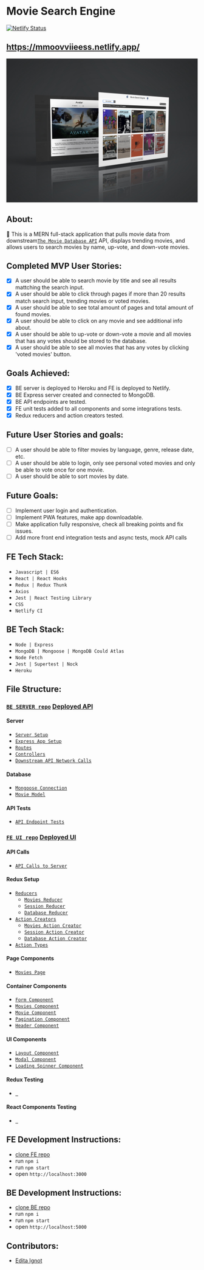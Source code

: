 # Movie Search Engine

[![Netlify Status](https://api.netlify.com/api/v1/badges/6c2f3a09-b500-460f-8647-122f0fcfeacc/deploy-status)](https://app.netlify.com/sites/mmoovviieess/deploys)

## https://mmoovviieess.netlify.app/

![Movie Search Engine](/moviesmockup.jpg)

## About:

:movie_camera: This is a MERN full-stack application that pulls movie data from downstream[`The Movie Database API`](https://developers.themoviedb.org/3/getting-started/introduction) API, displays trending movies, and allows users to search movies by name, up-vote, and down-vote movies.

## Completed MVP User Stories:
- [x] A user should be able to search movie by title and see all results mattching the search input.
- [x] A user should be able to click through pages if more than 20 results match search input, trending movies or voted movies.
- [x] A user should be able to see total amount of pages and total amount of found movies.
- [x] A user should be able to click on any movie and see additional info about.
- [x] A user should be able to up-vote or down-vote a movie and all movies that has any votes should be stored to the database.
- [x] A user should be able to see all movies that has any votes by clicking 'voted movies' button.
## Goals Achieved:
- [x] BE server is deployed to Heroku and FE is deployed to Netlify.
- [x] BE Express server created and connected to MongoDB.
- [x] BE API endpoints are tested.
- [x] FE unit tests added to all components and some integrations tests.
- [x] Redux reducers and action creators tested.

## Future User Stories and goals:
- [ ] A user should be able to filter movies by language, genre, release date, etc.
- [ ] A user should be able to login, only see personal voted movies and only be able to vote once for one movie. 
- [ ] A user should be able to sort movies by date.
## Future Goals:
- [ ] Implement user login and authentication.
- [ ] Implement PWA features, make app downloadable.
- [ ] Make application fully responsive, check all breaking points and fix issues.
- [ ] Add more front end integration tests and async tests, mock API calls

## FE Tech Stack:
- `Javascript | ES6`
- `React | React Hooks`
- `Redux | Redux Thunk`
- `Axios`
- `Jest | React Testing Library`
- `CSS`
- `Netlify CI`

## BE Tech Stack:
- `Node | Express`
- `MongoDB | Mongoose | MongoDB Could Atlas`
- `Node Fetch`
- `Jest | Supertest | Nock`
- `Heroku`

## File Structure:
### [`BE SERVER repo`](https://github.com/edignot/movie-api) [Deployed API](mmoovviieess.herokuapp.com/)
  #### Server
  - [`Server Setup`](https://github.com/edignot/movie-api/blob/master/server.js)
  - [`Express App Setup`](https://github.com/edignot/movie-api/blob/master/app.js)
  - [`Routes`](https://github.com/edignot/movie-api/blob/master/api/routes/movieRouter.js)
  - [`Controllers`](https://github.com/edignot/movie-api/blob/master/api/controllers/movieController.js)
  - [`Downstream API Network Calls`](https://github.com/edignot/movie-api/blob/master/api/utility/networkCalls.js)
  #### Database
  - [`Mongoose Connection`](https://github.com/edignot/movie-api/blob/master/api/config/db.js)
  - [`Movie Model`](https://github.com/edignot/movie-api/blob/master/api/models/movieModel.js)
  #### API Tests
  - [`API Endpoint Tests`](https://github.com/edignot/movie-api/blob/master/api/tests/movieEndpoints.test.js)

### [`FE UI repo`](https://github.com/edignot/movie-ui) [Deployed UI](https://mmoovviieess.netlify.app/)
  #### API Calls
  - [`API Calls to Server`](https://github.com/edignot/movie-ui/blob/master/src/api/index.js)
  #### Redux Setup
  - [`Reducers`]()
    - [`Movies Reducer`](https://github.com/edignot/movie-ui/blob/master/src/reducers/movies.js)
    - [`Session Reducer`](https://github.com/edignot/movie-ui/blob/master/src/reducers/session.js)
    - [`Database Reducer`](https://github.com/edignot/movie-ui/blob/master/src/reducers/database.js)
  - [`Action Creators`](https://github.com/edignot/movie-ui/tree/master/src/actions)
    - [`Movies Action Creator`](https://github.com/edignot/movie-ui/blob/master/src/actions/movies.js)
    - [`Session Action Creator`](https://github.com/edignot/movie-ui/blob/master/src/actions/session.js)
    - [`Database Action Creator`](https://github.com/edignot/movie-ui/blob/master/src/actions/database.js)
  - [`Action Types`](https://github.com/edignot/movie-ui/blob/master/src/utils/action-types.js)
  #### Page Components
  - [`Movies Page`](https://github.com/edignot/movie-ui/blob/master/src/pages/MoviesPage/MoviesPage.js)
  #### Container Components
  - [`Form Component`](https://github.com/edignot/movie-ui/blob/master/src/containers/Form/Form.js)
  - [`Movies Component`](https://github.com/edignot/movie-ui/blob/master/src/containers/Movies/Movies.js)
  - [`Movie Component`](https://github.com/edignot/movie-ui/blob/master/src/containers/Movie/Movie.js)
  - [`Pagination Component`](https://github.com/edignot/movie-ui/blob/master/src/containers/Pagination/Pagination.js)
  - [`Header Component`](https://github.com/edignot/movie-ui/blob/master/src/containers/Header/Header.js)
  #### UI Components
  - [`Layout Component`](https://github.com/edignot/movie-ui/blob/master/src/components/Layout/Layout.js)
  - [`Modal Component`](https://github.com/edignot/movie-ui/blob/master/src/components/Modal/Modal.js)
  - [`Loading Spinner Component`](https://github.com/edignot/movie-ui/blob/master/src/components/LoadingSpinner/LoadingSpinner.js)
  #### Redux Testing
  - [` `]()
  #### React Components Testing
  - [` `]()

## FE Development Instructions:
- [clone FE repo](https://github.com/edignot/movie-ui)
- run `npm i`
- run `npm start`
- open `http://localhost:3000`

## BE Development Instructions:
- [clone BE repo](https://github.com/edignot/movie-api)
- run `npm i`
- run `npm start`
- open `http://localhost:5000`

## Contributors:
- [Edita Ignot](https://github.com/edignot)
